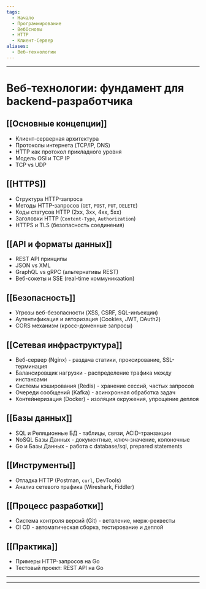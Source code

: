 ```yaml
---
tags:
  - Начало
  - Программирование
  - ВебОсновы
  - HTTP
  - Клиент-Сервер
aliases:
  - Веб-технологии
---
```

---

# Веб-технологии: фундамент для backend-разработчика

## [[Основные концепции]]
- Клиент-серверная архитектура
- Протоколы интернета (TCP/IP, DNS)
- HTTP как протокол прикладного уровня
- Модель OSI и TCP IP
- TCP vs UDP

## [[HTTPS]]
- Структура HTTP-запроса
- Методы HTTP-запросов (`GET`, `POST`, `PUT`, `DELETE`)
- Коды статусов HTTP (2xx, 3xx, 4xx, 5xx)
- Заголовки HTTP (`Content-Type`, `Authorization`)
- HTTPS и TLS (безопасность соединения)

## [[API и форматы данных]]
- REST API принципы
- JSON vs XML
- GraphQL vs gRPC (альтернативы REST)
- Веб-сокеты и SSE (real-time коммуникаation)

## [[Безопасность]]
- Угрозы веб-безопасности (XSS, CSRF, SQL-инъекции)
- Аутентификация и авторизация (Cookies, JWT, OAuth2)
- CORS механизм (кросс-доменные запросы)

## [[Сетевая инфраструктура]]
- Веб-сервер (Nginx) - раздача статики, проксирование, SSL-терминация
- Балансировщик нагрузки - распределение трафика между инстансами
- Системы кэширования (Redis) - хранение сессий, частых запросов
- Очереди сообщений (Kafka) - асинхронная обработка задач
- Контейнеризация (Docker) - изоляция окружения, упрощение деплоя

## [[Базы данных]]
- SQL и Реляционные БД - таблицы, связи, ACID-транзакции
- NoSQL Базы Данных - документные, ключ-значение, колоночные
- Go и Базы Данных - работа с database/sql, prepared statements

## [[Инструменты]]
- Отладка HTTP (Postman, `curl`, DevTools)
- Анализ сетевого трафика (Wireshark, Fiddler)

## [[Процесс разработки]]
- Система контроля версий (Git) - ветвление, мерж-реквесты
- CI CD - автоматическая сборка, тестирование и деплой

## [[Практика]]
- Примеры HTTP-запросов на Go
- Тестовый проект: REST API на Go

---

---
